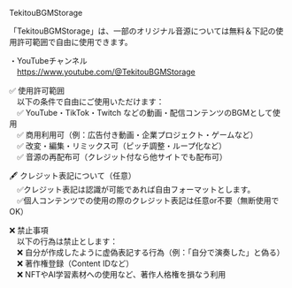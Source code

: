 TekitouBGMStorage  
  
「TekitouBGMStorage」は、一部のオリジナル音源については無料＆下記の使用許可範囲で自由に使用できます。  
  
・YouTubeチャンネル  
　https://www.youtube.com/@TekitouBGMStorage  
  
✅ 使用許可範囲  
　以下の条件で自由にご使用いただけます：  
　✅ YouTube・TikTok・Twitch などの動画・配信コンテンツのBGMとして使用  
　✅ 商用利用可（例：広告付き動画・企業プロジェクト・ゲームなど）  
　✅ 改変・編集・リミックス可（ピッチ調整・ループ化など）  
　✅ 音源の再配布可（クレジット付なら他サイトでも配布可）  
  
🖋 クレジット表記について（任意）  
　✅クレジット表記は認識が可能であれば自由フォーマットとします。  
　✅個人コンテンツでの使用の際のクレジット表記は任意or不要（無断使用でOK）  
  
❌ 禁止事項  
　以下の行為は禁止とします：  
　❌ 自分が作成したように虚偽表記する行為（例：「自分で演奏した」と偽る）  
　❌ 著作権登録（Content IDなど）  
　❌ NFTやAI学習素材への使用など、著作人格権を損なう利用  
